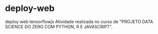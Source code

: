 # deploy-web
deploy web tensorflowjs
Atividade realizada no curso de "PROJETO DATA SCIENCE DO ZERO COM PYTHON, R E JAVASCRIPT".
